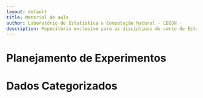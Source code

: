 ```yaml
---
layout: default
title: Material de aula
author: Laboratório de Estatística e Computação Natural - LECON -
description: Repositório exclusivo para as disciplinas do curso de Estatística
---
```


# Planejamento de Experimentos

# Dados Categorizados






<script src="http://code.jquery.com/jquery-1.4.2.min.js"></script> <script> var x = document.getElementsByClassName("site-footer-credits"); setTimeout(() => { x[0].remove(); }, 10); </script>
